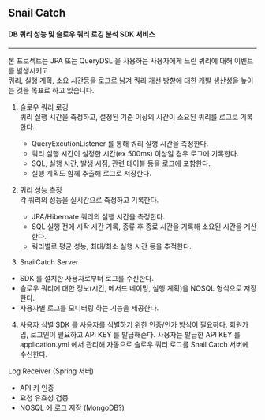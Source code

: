 ## Snail Catch 

#### DB 쿼리 성능 및 슬로우 쿼리 로깅 분석 SDK 서비스

---

본 프로젝트는 JPA 또는 QueryDSL 을 사용하는 사용자에게 느린 쿼리에 대해 이벤트를 발생시키고  
쿼리, 실행 계획, 소요 시간등을 로그로 남겨 쿼리 개선 방향에 대한 개발 생산성을 높이는 것을 목표로 하고 있습니다.  



1. 슬로우 쿼리 로깅   
쿼리 실행 시간을 측정하고, 설정된 기준 이상의 시간이 소요된 쿼리를 로그로 기록한다.
   - QueryExcutionListener 를 통해 쿼리 실행 시간을 측정한다.
   - 쿼리 실행 시간이 설정한 시간(ex 500ms) 이상일 경우 로그에 기록한다.
   - SQL, 실행 시간, 발생 시점, 관련 테이블 등을 로그에 포함한다.
   - 실행 계획도 함께 추출해 로그로 저장한다.

2. 쿼리 성능 측정  
각 쿼리의 성능을 실시간으로 측정하고 기록한다.
   - JPA/Hibernate 쿼리의 실행 시간을 측정한다.
   - SQL 실행 전에 시작 시간 기록, 종류 후 종료 시간을 기록해 소요된 시간을 계산한다.
   - 쿼리별로 평균 성능, 최대/최소 실행 시간 등을 추적한다.

3. SnailCatch Server
- SDK 를 설치한 사용자로부터 로그를 수신한다.  
- 슬로우 쿼리에 대한 정보(시간, 메서드 네이밍, 실행 계획)을 NOSQL 형식으로 저장한다.
- 사용자별 로그를 모니터링 하는 기능을 제공한다.


4. 사용자 식별 
SDK 를 사용자를 식별하기 위한 인증/인가 방식이 필요하다.
회원가입, 로그인이 필요하고 API KEY 를 발급해준다.
사용자는 발급한 API KEY 를 application.yml 에서 관리해 자동으로 슬로우 쿼리 로그를 Snail Catch 서버에 수신한다.




Log Receiver (Spring 서버)
- API 키 인증
- 요청 유효성 검증 
- NOSQL 에 로그 저장 (MongoDB?)

